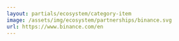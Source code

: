 ```yaml
---
layout: partials/ecosystem/category-item
image: /assets/img/ecosystem/partnerships/binance.svg
url: https://www.binance.com/en
---
```


